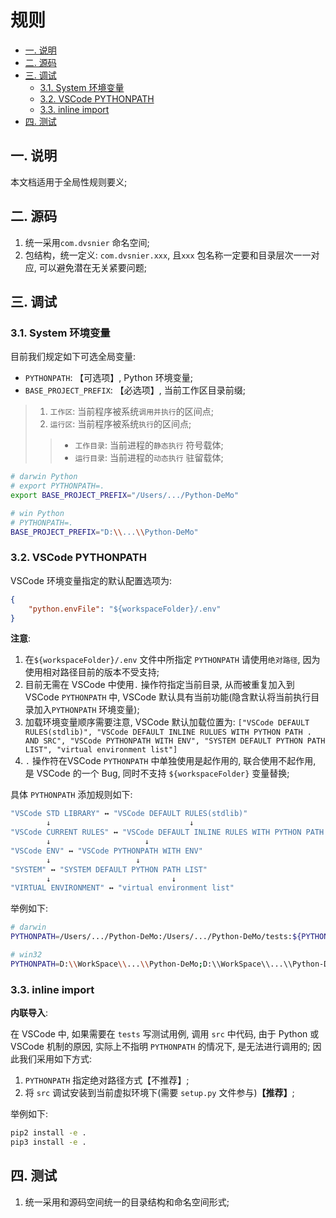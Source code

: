 # 规则

- [一. 说明](#一-说明)
- [二. 源码](#二-源码)
- [三. 调试](#三-调试)
  - [3.1. System 环境变量](#31-system-环境变量)
  - [3.2. VSCode PYTHONPATH](#32-vscode-pythonpath)
  - [3.3. inline import](#33-inline-import)
- [四. 测试](#四-测试)

## 一. 说明

本文档适用于全局性规则要义;

## 二. 源码

1. 统一采用`com.dvsnier` 命名空间;
2. 包结构，统一定义: `com.dvsnier.xxx`, 且`xxx` 包名称一定要和目录层次一一对应, 可以避免潜在无关紧要问题;

## 三. 调试

### 3.1. System 环境变量

目前我们规定如下可选全局变量:

- `PYTHONPATH`: 【可选项】, Python 环境变量;
- `BASE_PROJECT_PREFIX`: 【必选项】, 当前工作区目录前缀;

> 1. `工作区`: 当前程序被系统`调用并执行`的区间点;
> 2. `运行区`: 当前程序被系统`执行`的区间点;
>
> > - `工作目录`: 当前进程的`静态执行` 符号载体;
> > - `运行目录`: 当前进程的`动态执行` 驻留载体;

```bash
# darwin Python
# export PYTHONPATH=.
export BASE_PROJECT_PREFIX="/Users/.../Python-DeMo"

# win Python
# PYTHONPATH=.
BASE_PROJECT_PREFIX="D:\\...\\Python-DeMo"
```

### 3.2. VSCode PYTHONPATH

VSCode 环境变量指定的默认配置选项为:

```json
{
    "python.envFile": "${workspaceFolder}/.env"
}
```

**注意**:

1. 在`${workspaceFolder}/.env` 文件中所指定 `PYTHONPATH` 请使用`绝对路径`, 因为使用相对路径目前的版本不受支持;
2. 目前无需在 VSCode 中使用`.` 操作符指定当前目录, 从而被重复加入到VSCode `PYTHONPATH` 中, VSCode 默认具有当前功能(隐含默认将当前执行目录加入`PYTHONPATH` 环境变量);
3. 加载环境变量顺序需要注意, VSCode 默认加载位置为: `["VSCode DEFAULT RULES(stdlib)", "VSCode DEFAULT INLINE RULUES WITH PYTHON PATH . AND SRC", "VSCode PYTHONPATH WITH ENV", "SYSTEM DEFAULT PYTHON PATH LIST", "virtual environment list"]`
4. `.` 操作符在VSCode `PYTHONPATH` 中单独使用是起作用的, 联合使用不起作用, 是 VSCode 的一个 Bug, 同时不支持 `${workspaceFolder}` 变量替换;

具体 `PYTHONPATH` 添加规则如下:

```bash
"VSCode STD LIBRARY" ↔ "VSCode DEFAULT RULES(stdlib)"
        ↓                               ↓
"VSCode CURRENT RULES" ↔ "VSCode DEFAULT INLINE RULES WITH PYTHON PATH . AND SRC"
        ↓                     ↓
"VSCode ENV" ↔ "VSCode PYTHONPATH WITH ENV"
        ↓                   ↓
"SYSTEM" ↔ "SYSTEM DEFAULT PYTHON PATH LIST"
        ↓                           ↓
"VIRTUAL ENVIRONMENT" ↔ "virtual environment list"
```

举例如下:

```bash
# darwin
PYTHONPATH=/Users/.../Python-DeMo:/Users/.../Python-DeMo/tests:${PYTHONPATH}

# win32
PYTHONPATH=D:\\WorkSpace\\...\\Python-DeMo;D:\\WorkSpace\\...\\Python-DeMo\\tests;%PYTHONPATH%
```

### 3.3. inline import

**内联导入**:

在 VSCode 中, 如果需要在 `tests` 写测试用例, 调用 `src` 中代码, 由于 Python 或 VSCode 机制的原因, 实际上不指明 `PYTHONPATH` 的情况下, 是无法进行调用的; 因此我们采用如下方式:

1. `PYTHONPATH` 指定绝对路径方式【不推荐】;
2. 将 `src` 调试安装到当前虚拟环境下(需要 `setup.py` 文件参与)**【推荐】**;

举例如下:

```bash
pip2 install -e .
pip3 install -e .
```

## 四. 测试

1. 统一采用和源码空间统一的目录结构和命名空间形式;
